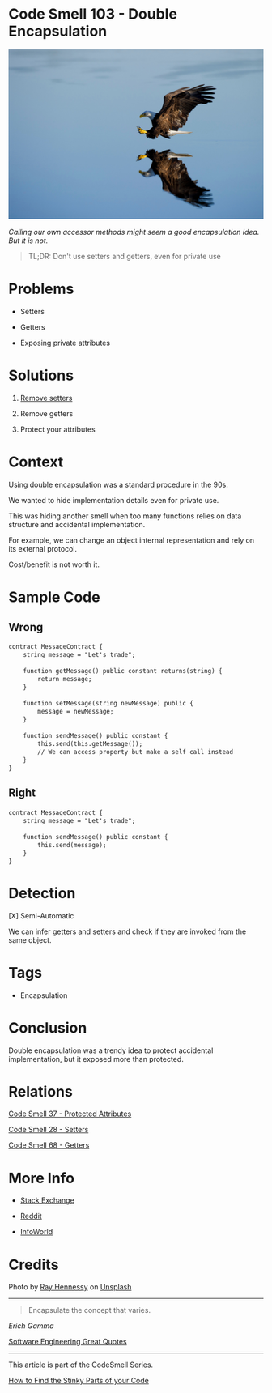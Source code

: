 # Code Smell 103 - Double Encapsulation

![Code Smell 103 - Double Encapsulation](Code%20Smell%20103%20-%20Double%20Encapsulation.jpg)

*Calling our own accessor methods might seem a good encapsulation idea. But it is not.*

> TL;DR: Don't use setters and getters, even for private use

# Problems

- Setters

- Getters

- Exposing private attributes

# Solutions

1. [Remove setters](https://github.com/mcsee/Software-Design-Articles/tree/main/Articles/Refactorings/Refactoring%20001%20-%20Remove%20Setters/readme.md)

2. Remove getters

3. Protect your attributes

# Context

Using double encapsulation was a standard procedure in the 90s.

We wanted to hide implementation details even for private use.

This was hiding another smell when too many functions relies on data structure and accidental implementation.

For example, we can change an object internal representation and rely on its external protocol.

Cost/benefit is not worth it.

# Sample Code

## Wrong

<!-- [Gist Url](https://gist.github.com/mcsee/6f91efd52401b93f91322f20ab6d3aab) -->

```solidity
contract MessageContract {
    string message = "Let's trade";
    
    function getMessage() public constant returns(string) {
        return message;
    }
    
    function setMessage(string newMessage) public {
        message = newMessage;
    }
    
    function sendMessage() public constant {
        this.send(this.getMessage());
        // We can access property but make a self call instead
    }
}
```

## Right

<!-- [Gist Url](https://gist.github.com/mcsee/91d0aa627815f79d471fa79150c5dc9b) -->

```solidity
contract MessageContract {
    string message = "Let's trade";
        
    function sendMessage() public constant {
        this.send(message);
    }
}
```

# Detection

[X] Semi-Automatic

We can infer getters and setters and check if they are invoked from the same object.

# Tags

- Encapsulation

# Conclusion

Double encapsulation was a trendy idea to protect accidental implementation, but it exposed more than protected.

# Relations

[Code Smell 37 - Protected Attributes](https://github.com/mcsee/Software-Design-Articles/tree/main/Articles/Code%20Smells/Code%20Smell%2037%20-%20Protected%20Attributes/readme.md) 

[Code Smell 28 - Setters](https://github.com/mcsee/Software-Design-Articles/tree/main/Articles/Code%20Smells/Code%20Smell%2028%20-%20Setters/readme.md)

[Code Smell 68 - Getters](https://github.com/mcsee/Software-Design-Articles/tree/main/Articles/Code%20Smells/Code%20Smell%2068%20-%20Getters/readme.md)

# More Info

- [Stack Exchange](https://softwareengineering.stackexchange.com/questions/181567/should-the-methods-of-a-class-call-its-own-getters-and-setters)

- [Reddit](https://www.reddit.com/r/java/comments/2f3flb/is_it_considered_better_practice_for_a_class_to/)

- [InfoWorld](https://www.infoworld.com/article/2073723/why-getter-and-setter-methods-are-evil.html)

# Credits

Photo by [Ray Hennessy](https://unsplash.com/@rayhennessy) on [Unsplash](https://unsplash.com/s/photos/double)
  
* * *

> Encapsulate the concept that varies.

_Erich Gamma_
 
[Software Engineering Great Quotes](https://github.com/mcsee/Software-Design-Articles/tree/main/Articles/Quotes/Software%20Engineering%20Great%20Quotes/readme.md)

* * *

This article is part of the CodeSmell Series.

[How to Find the Stinky Parts of your Code](https://github.com/mcsee/Software-Design-Articles/tree/main/Articles/Code%20Smells/How%20to%20Find%20the%20Stinky%20parts%20of%20your%20Code/readme.md)